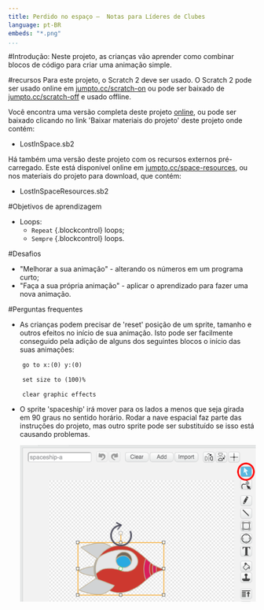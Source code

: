 ```yaml
---
title: Perdido no espaço —  Notas para Líderes de Clubes
language: pt-BR
embeds: "*.png"
...
```


#Introdução:
Neste projeto, as crianças vão aprender como combinar blocos de código para criar uma animação simple.

#recursos
Para este projeto, o Scratch 2 deve ser usado. O Scratch 2 pode ser usado online em [jumpto.cc/scratch-on](http://jumpto.cc/scratch-on) ou pode ser baixado de [jumpto.cc/scratch-off](http://jumpto.cc/scratch-off) e usado offline.

Você encontra uma versão completa deste projeto <a href="http://scratch.mit.edu/projects/26818098/#editor">online</a>, ou pode ser baixado clicando no link 'Baixar materiais do projeto' deste projeto onde contém:

+ LostInSpace.sb2

Há também uma versão deste projeto com os recursos externos pré-carregado. Este está disponível online em [jumpto.cc/space-resources](http://jumpto.cc/space-resources), ou nos materiais do projeto para download, que contém:

+ LostInSpaceResources.sb2 

#Objetivos de aprendizagem
+ Loops:
	+ `Repeat` {.blockcontrol} loops;
	+ `Sempre` {.blockcontrol} loops.

#Desafios
+ "Melhorar a sua animação" - alterando os números em um programa curto;
+ "Faça a sua própria animação" - aplicar o aprendizado para fazer uma nova animação.

#Perguntas frequentes
+ As crianças podem precisar de 'reset' posição de um sprite, tamanho e outros efeitos no início de sua animação. Isto pode ser facilmente conseguido pela adição de alguns dos seguintes blocos o início das suas animações:

```blocks
	go to x:(0) y:(0)
```

```blocks
	set size to (100)%
```

```blocks
	clear graphic effects
```

+ O sprite 'spaceship' irá mover para os lados a menos que seja girada em 90 graus no sentido horário. Rodar a nave espacial faz parte das instruções do projeto, mas outro sprite pode ser substituído se isso está causando problemas.

	![screenshot](space-rotate.png)
